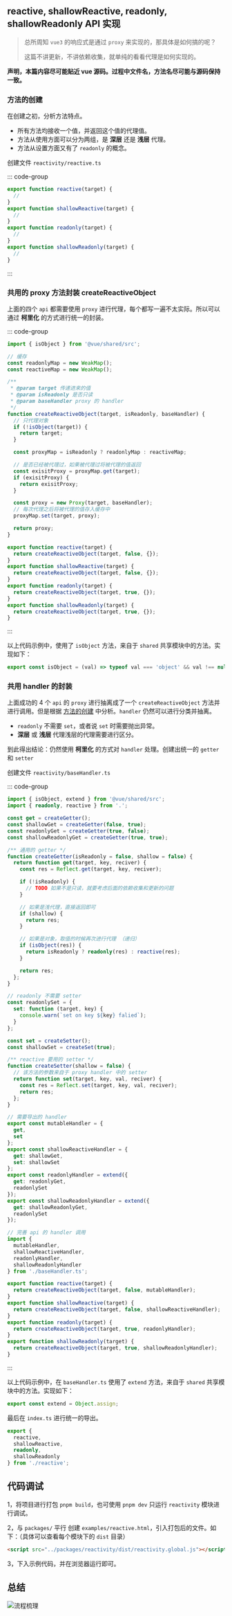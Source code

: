 ## reactive, shallowReactive, readonly, shallowReadonly API 实现

> 总所周知 `vue3` 的响应式是通过 `proxy` 来实现的，那具体是如何搞的呢？
>
> 这篇不讲更新，不讲依赖收集，就单纯的看看代理是如何实现的。

**声明，本篇内容尽可能贴近 vue 源码。过程中文件名，方法名尽可能与源码保持一致。**

### 方法的创建

在创建之初，分析方法特点。

- 所有方法均接收一个值，并返回这个值的代理值。
- 方法从使用方面可以分为两组，是 **深层** 还是 **浅层** 代理。
- 方法从设置方面又有了 `readonly` 的概念。

创建文件 `reactivity/reactive.ts`

::: code-group

```ts [reactive.ts]
export function reactive(target) {
  //
}
export function shallowReactive(target) {
  //
}
export function readonly(target) {
  //
}
export function shallowReadonly(target) {
  //
}
```

:::

### 共用的 proxy 方法封装 createReactiveObject

上面的四个 `api` 都需要使用 `proxy` 进行代理，每个都写一遍不太实际。所以可以通过 **柯里化** 的方式进行统一的封装。

::: code-group

```ts [reactive.ts]
import { isObject } from '@vue/shared/src';

// 缓存
const readonlyMap = new WeakMap();
const reactiveMap = new WeakMap();

/**
 * @param target 传递进来的值
 * @param isReadonly 是否只读
 * @param baseHandler proxy 的 handler
 */
function createReactiveObject(target, isReadonly, baseHandler) {
  // 只代理对象
  if (!isObject(target)) {
    return target;
  }

  const proxyMap = isReadonly ? readonlyMap : reactiveMap;

  // 是否已经被代理过，如果被代理过将被代理的值返回
  const exisitProxy = proxyMap.get(target);
  if (exisitProxy) {
    return exisitProxy;
  }

  const proxy = new Proxy(target, baseHandler);
  // 每次代理之后将被代理的值存入缓存中
  proxyMap.set(target, proxy);

  return proxy;
}
```

```ts [reactive.ts]
export function reactive(target) {
  return createReactiveObject(target, false, {});
}
export function shallowReactive(target) {
  return createReactiveObject(target, false, {});
}
export function readonly(target) {
  return createReactiveObject(target, true, {});
}
export function shallowReadonly(target) {
  return createReactiveObject(target, true, {});
}
```

:::

以上代码示例中，使用了 `isObject` 方法，来自于 `shared` 共享模块中的方法。实现如下：

```ts
export const isObject = (val) => typeof val === 'object' && val !== null;
```

### 共用 handler 的封装

上面成功的 4 个 `api` 的 `proxy` 进行抽离成了一个 `createReactiveObject` 方法并进行调用。但是根据 [方法的创建](02-reactiveApi实现#方法的创建) 中分析。`handler` 仍然可以进行分类并抽离。

- `readonly` 不需要 `set`，或者说 `set` 时需要抛出异常。
- **深层** 或 **浅层** 代理浅层的代理需要进行区分。

到此得出结论：仍然使用 **柯里化** 的方式对 `handler` 处理。创建出统一的 `getter` 和 `setter`

创建文件 `reactivity/baseHandler.ts`

::: code-group

```ts [baseHandler.ts]
import { isObject, extend } from '@vue/shared/src';
import { readonly, reactive } from '.';

const get = createGetter();
const shallowGet = createGetter(false, true);
const readonlyGet = createGetter(true, false);
const shallowReadonlyGet = createGetter(true, true);

/** 通用的 getter */
function createGetter(isReadonly = false, shallow = false) {
  return function get(target, key, reciver) {
    const res = Reflect.get(target, key, reciver);

    if (!isReadonly) {
      // TODO 如果不是只读，就要考虑后面的依赖收集和更新的问题
    }

    // 如果是浅代理，直接返回即可
    if (shallow) {
      return res;
    }

    // 如果是对象，取值的时候再次进行代理 （递归）
    if (isObject(res)) {
      return isReadonly ? readonly(res) : reactive(res);
    }

    return res;
  };
}

// readonly 不需要 setter
const readonlySet = {
  set: function (target, key) {
    console.warn(`set on key ${key} falied`);
  }
};

const set = createSetter();
const shallowSet = createSet(true);

/** reactive 要用的 setter */
function createSetter(shallow = false) {
  // 该方法的参数来自于 proxy handler 中的 setter
  return function set(target, key, val, reciver) {
    const res = Reflect.set(target, key, val, reciver);
    return res;
  };
}

// 需要导出的 handler
export const mutableHandler = {
  get,
  set
};
export const shallowReactiveHandler = {
  get: shallowGet,
  set: shallowSet
};
export const readonlyHandler = extend({
  get: readonlyGet,
  readonlySet
});
export const shallowReadonlyHandler = extend({
  get: shallowReadonlyGet,
  readonlySet
});
```

```ts [reactive.ts]
// 完善 api 的 handler 调用
import {
  mutableHandler,
  shallowReactiveHandler,
  readonlyHandler,
  shallowReadonlyHandler
} from './baseHandler.ts';

export function reactive(target) {
  return createReactiveObject(target, false, mutableHandler);
}
export function shallowReactive(target) {
  return createReactiveObject(target, false, shallowReactiveHandler);
}
export function readonly(target) {
  return createReactiveObject(target, true, readonlyHandler);
}
export function shallowReadonly(target) {
  return createReactiveObject(target, true, shallowReadonlyHandler);
}
```

:::

以上代码示例中，在 `baseHandler.ts` 使用了 `extend` 方法，来自于 `shared` 共享模块中的方法。实现如下：

```ts
export const extend = Object.assign;
```

最后在 `index.ts` 进行统一的导出。

```ts
export {
  reactive,
  shallowReactive,
  readonly,
  shallowReadonly
} from './reactive';
```

## 代码调试

1，将项目进行打包 `pnpm build`，也可使用 `pnpm dev` 只运行 `reactivity` 模块进行调试。

2，与 `packages/` 平行 创建 `examples/reactive.html`，引入打包后的文件。如下：（具体可以查看每个模块下的 `dist` 目录）

```html
<script src="../packages/reactivity/dist/reactivity.global.js"></script>
```

3，下入示例代码，并在浏览器运行即可。

## 总结

![流程梳理](/vue/processon-01.jpg)
